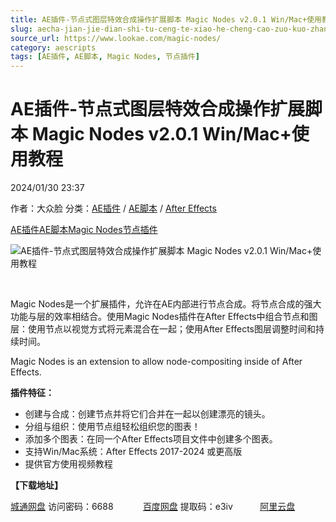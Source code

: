 ```yaml
---
title: AE插件-节点式图层特效合成操作扩展脚本 Magic Nodes v2.0.1 Win/Mac+使用教程
slug: aecha-jian-jie-dian-shi-tu-ceng-te-xiao-he-cheng-cao-zuo-kuo-zhan-jiao-ben-magic-nodes-v2-0-1-win-mac-shi-yong-jiao-cheng
source_url: https://www.lookae.com/magic-nodes/
category: aescripts
tags: [AE插件, AE脚本, Magic Nodes, 节点插件]
---
```

# AE插件-节点式图层特效合成操作扩展脚本 Magic Nodes v2.0.1 Win/Mac+使用教程

2024/01/30 23:37

作者：大众脸
分类：[AE插件](https://www.lookae.com/after-effects/aechajian/) / [AE脚本](https://www.lookae.com/after-effects/aescripts/) / [After Effects](https://www.lookae.com/after-effects/)

[AE插件](https://www.lookae.com/tag/ae%e6%8f%92%e4%bb%b6/)[AE脚本](https://www.lookae.com/tag/ae%e8%84%9a%e6%9c%ac/)[Magic Nodes](https://www.lookae.com/tag/magic-nodes/)[节点插件](https://www.lookae.com/tag/%e8%8a%82%e7%82%b9%e6%8f%92%e4%bb%b6/)

![AE插件-节点式图层特效合成操作扩展脚本 Magic Nodes v2.0.1 Win/Mac+使用教程](https://www.lookae.com/wp-content/uploads/2024/01/Magic-Nodes.jpg "AE插件-节点式图层特效合成操作扩展脚本 Magic Nodes v2.0.1 Win/Mac+使用教程-LookAE.com")

[﻿﻿﻿](https://cloud.video.taobao.com/play/u/null/p/1/e/6/t/1/448244539119.mp4)

Magic Nodes是一个扩展插件，允许在AE内部进行节点合成。将节点合成的强大功能与层的效率相结合。使用Magic Nodes插件在After Effects中组合节点和图层：使用节点以视觉方式将元素混合在一起；使用After Effects图层调整时间和持续时间。

Magic Nodes is an extension to allow node-compositing inside of After Effects.

**插件特征：**

* 创建与合成：创建节点并将它们合并在一起以创建漂亮的镜头。
* 分组与组织：使用节点组轻松组织您的图表！
* 添加多个图表：在同一个After Effects项目文件中创建多个图表。
* 支持Win/Mac系统：After Effects 2017-2024 或更高版
* 提供官方使用视频教程

**【下载地址】**

[城通网盘](https://url70.ctfile.com/f/2827370-1017244864-dbdcab?p=4431) 访问密码：6688            [百度网盘](https://pan.baidu.com/s/1IrVHdLwdjwaYUtC_g5dxrg?pwd=e3iv) 提取码：e3iv           [阿里云盘](https://www.alipan.com/s/GNvy3Ho69zQ)
